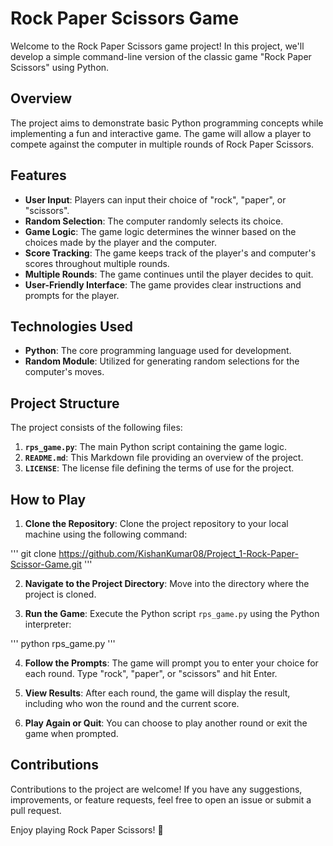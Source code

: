 # Rock Paper Scissors Game

Welcome to the Rock Paper Scissors game project! In this project, we'll develop a simple command-line version of the classic game "Rock Paper Scissors" using Python.

## Overview

The project aims to demonstrate basic Python programming concepts while implementing a fun and interactive game. The game will allow a player to compete against the computer in multiple rounds of Rock Paper Scissors.

## Features

- **User Input**: Players can input their choice of "rock", "paper", or "scissors".
- **Random Selection**: The computer randomly selects its choice.
- **Game Logic**: The game logic determines the winner based on the choices made by the player and the computer.
- **Score Tracking**: The game keeps track of the player's and computer's scores throughout multiple rounds.
- **Multiple Rounds**: The game continues until the player decides to quit.
- **User-Friendly Interface**: The game provides clear instructions and prompts for the player.

## Technologies Used

- **Python**: The core programming language used for development.
- **Random Module**: Utilized for generating random selections for the computer's moves.

## Project Structure

The project consists of the following files:

1. **`rps_game.py`**: The main Python script containing the game logic.
2. **`README.md`**: This Markdown file providing an overview of the project.
3. **`LICENSE`**: The license file defining the terms of use for the project.

## How to Play

1. **Clone the Repository**: Clone the project repository to your local machine using the following command:

'''
    git clone https://github.com/KishanKumar08/Project_1-Rock-Paper-Scissor-Game.git
'''


2. **Navigate to the Project Directory**: Move into the directory where the project is cloned.

3. **Run the Game**: Execute the Python script `rps_game.py` using the Python interpreter:

'''
    python rps_game.py
'''

4. **Follow the Prompts**: The game will prompt you to enter your choice for each round. Type "rock", "paper", or "scissors" and hit Enter.

5. **View Results**: After each round, the game will display the result, including who won the round and the current score.

6. **Play Again or Quit**: You can choose to play another round or exit the game when prompted.

## Contributions

Contributions to the project are welcome! If you have any suggestions, improvements, or feature requests, feel free to open an issue or submit a pull request.


Enjoy playing Rock Paper Scissors! 🎉
